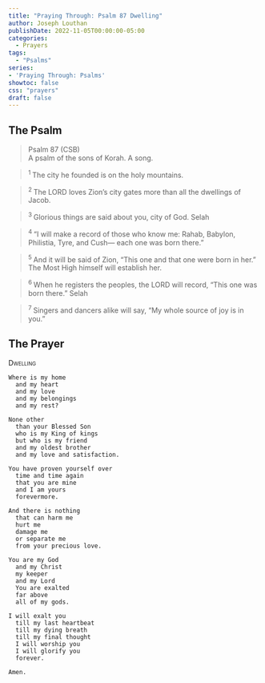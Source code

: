 ```yaml
---
title: "Praying Through: Psalm 87 Dwelling"
author: Joseph Louthan
publishDate: 2022-11-05T00:00:00-05:00
categories:
  - Prayers
tags:
  - "Psalms"
series:
- 'Praying Through: Psalms'
showtoc: false
css: "prayers"
draft: false
---
```

## The Psalm

>Psalm 87 (CSB)  
> A psalm of the sons of Korah. A song. 

><sup> 1 </sup> The city he founded is on the holy mountains. 

><sup> 2 </sup> The LORD loves Zion’s city gates more than all the dwellings of Jacob. 

><sup> 3 </sup> Glorious things are said about you, city of God. Selah 

><sup> 4 </sup> “I will make a record of those who know me: Rahab, Babylon, Philistia, Tyre, and Cush— each one was born there.” 

><sup> 5 </sup> And it will be said of Zion, “This one and that one were born in her.” The Most High himself will establish her. 

><sup> 6 </sup> When he registers the peoples, the LORD will record, “This one was born there.” Selah 

><sup> 7 </sup> Singers and dancers alike will say, “My whole source of joy is in you.”

## The Prayer

<div style="font-variant: small-caps;">
Dwelling
</div>

```text
Where is my home
  and my heart
  and my love
  and my belongings
  and my rest?

None other
  than your Blessed Son
  who is my King of kings
  but who is my friend
  and my oldest brother
  and my love and satisfaction.

You have proven yourself over
  time and time again
  that you are mine
  and I am yours
  forevermore.

And there is nothing
  that can harm me
  hurt me
  damage me
  or separate me
  from your precious love.

You are my God
  and my Christ
  my keeper
  and my Lord
  You are exalted
  far above
  all of my gods.

I will exalt you
  till my last heartbeat
  till my dying breath
  till my final thought
  I will worship you
  I will glorify you
  forever.

Amen.
```

